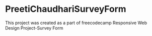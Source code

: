 # PreetiChaudhariSurveyForm
This project was created as a part of freecodecamp Responsive Web Design Project-Survey Form 
